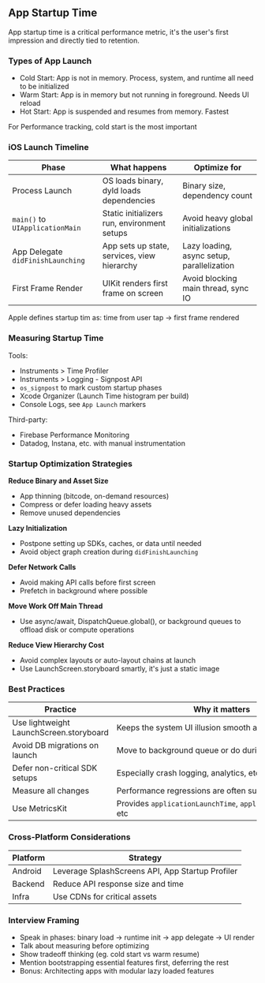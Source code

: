 ## App Startup Time
App startup time is a critical performance metric, it's the user's first impression and directly tied to retention.

### Types of App Launch
- Cold Start: App is not in memory. Process, system, and runtime all need to be initialized
- Warm Start: App is in memory but not running in foreground. Needs UI reload
- Hot Start: App is suspended and resumes from memory. Fastest

For Performance tracking, cold start is the most important

### iOS Launch Timeline

| Phase                             | What happens                                | Optimize for                               |
| --------------------------------- | ------------------------------------------- | ------------------------------------------ |
| Process Launch                    | OS loads binary, dyld loads dependencies    | Binary size, dependency count              |
| `main()` to `UIApplicationMain`   | Static initializers run, environment setups | Avoid heavy global initializations         |
| App Delegate `didFinishLaunching` | App sets up state, services, view hierarchy | Lazy loading, async setup, parallelization |
| First Frame Render                | UIKit renders first frame on screen         | Avoid blocking main thread, sync IO        |

Apple defines startup tim as:
time from user tap → first frame rendered

### Measuring Startup Time
Tools:
- Instruments > Time Profiler
- Instruments > Logging - Signpost API
- `os_signpost` to mark custom startup phases
- Xcode Organizer (Launch Time histogram per build)
- Console Logs, see `App Launch` markers

Third-party:
- Firebase Performance Monitoring
- Datadog, Instana, etc. with manual instrumentation

### Startup Optimization Strategies
**Reduce Binary and Asset Size**
- App thinning (bitcode, on-demand resources)
- Compress or defer loading heavy assets
- Remove unused dependencies

**Lazy Initialization**
- Postpone setting up SDKs, caches, or data until needed
- Avoid object graph creation during `didFinishLaunching`

**Defer Network Calls**
- Avoid making API calls before first screen
- Prefetch in background where possible

**Move Work Off Main Thread**
- Use async/await, DispatchQueue.global(), or background queues to offload disk or compute operations

**Reduce View Hierarchy Cost**
- Avoid complex layouts or auto-layout chains at launch
- Use LaunchScreen.storyboard smartly, it's just a static image

### Best Practices

| Practice                                | Why it matters                                                 |
| --------------------------------------- | -------------------------------------------------------------- |
| Use lightweight LaunchScreen.storyboard | Keeps the system UI illusion smooth and fast                   |
| Avoid DB migrations on launch           | Move to background queue or do during idle time                |
| Defer non-critical SDK setups           | Especially crash logging, analytics, etc.                      |
| Measure all changes                     | Performance regressions are often subtle and gradual           |
| Use MetricsKit                          | Provides `applicationLaunchTime`, `applicationResumeTime`, etc |

### Cross-Platform Considerations

| Platform | Strategy                                         |
| -------- | ------------------------------------------------ |
| Android  | Leverage SplashScreens API, App Startup Profiler |
| Backend  | Reduce API response size and time                |
| Infra    | Use CDNs for critical assets                     |

### Interview Framing
- Speak in phases: binary load → runtime init → app delegate → UI render
- Talk about measuring before optimizing
- Show tradeoff thinking (eg. cold start vs warm resume)
- Mention bootstrapping essential features first, deferring the rest
- Bonus: Architecting apps with modular lazy loaded features